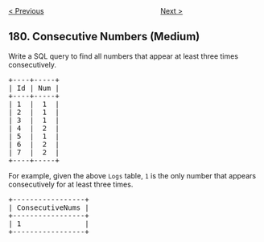 <!--|This file generated by command(leetcode description); DO NOT EDIT.    |-->
<!--+----------------------------------------------------------------------+-->
<!--|@author    openset <openset.wang@gmail.com>                           |-->
<!--|@link      https://github.com/openset                                 |-->
<!--|@home      https://github.com/openset/leetcode                        |-->
<!--+----------------------------------------------------------------------+-->

[< Previous](https://github.com/openset/leetcode/tree/master/problems/largest-number "Largest Number")
　　　　　　　　　　　　　　　　
[Next >](https://github.com/openset/leetcode/tree/master/problems/employees-earning-more-than-their-managers "Employees Earning More Than Their Managers")

## 180. Consecutive Numbers (Medium)

<p>Write a SQL query to find all numbers that appear at least three times consecutively.</p>

<pre>
+----+-----+
| Id | Num |
+----+-----+
| 1  |  1  |
| 2  |  1  |
| 3  |  1  |
| 4  |  2  |
| 5  |  1  |
| 6  |  2  |
| 7  |  2  |
+----+-----+
</pre>

<p>For example, given the above <code>Logs</code> table, <code>1</code> is the only number that appears consecutively for at least three times.</p>

<pre>
+-----------------+
| ConsecutiveNums |
+-----------------+
| 1               |
+-----------------+
</pre>
